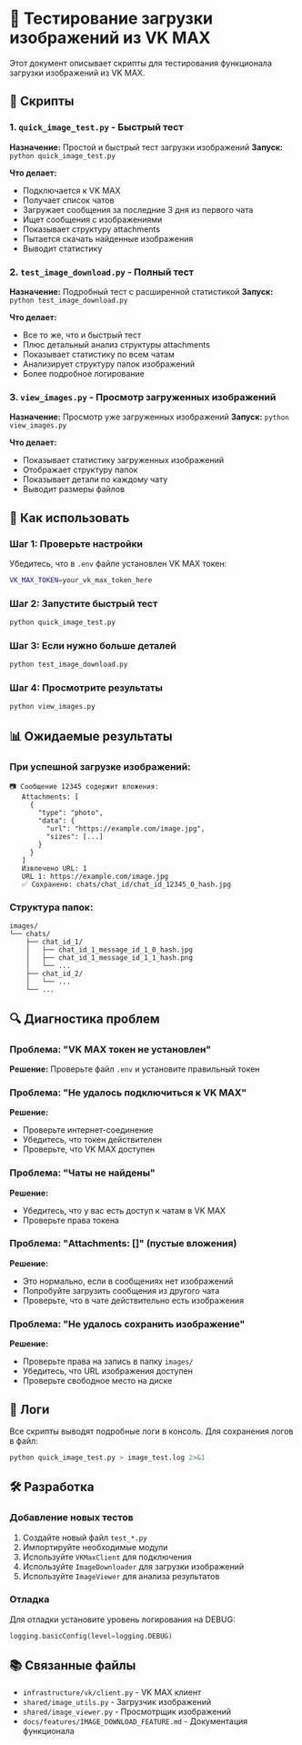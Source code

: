 # 🧪 Тестирование загрузки изображений из VK MAX

Этот документ описывает скрипты для тестирования функционала загрузки изображений из VK MAX.

## 📁 Скрипты

### 1. `quick_image_test.py` - Быстрый тест
**Назначение:** Простой и быстрый тест загрузки изображений
**Запуск:** `python quick_image_test.py`

**Что делает:**
- Подключается к VK MAX
- Получает список чатов
- Загружает сообщения за последние 3 дня из первого чата
- Ищет сообщения с изображениями
- Показывает структуру attachments
- Пытается скачать найденные изображения
- Выводит статистику

### 2. `test_image_download.py` - Полный тест
**Назначение:** Подробный тест с расширенной статистикой
**Запуск:** `python test_image_download.py`

**Что делает:**
- Все то же, что и быстрый тест
- Плюс детальный анализ структуры attachments
- Показывает статистику по всем чатам
- Анализирует структуру папок изображений
- Более подробное логирование

### 3. `view_images.py` - Просмотр загруженных изображений
**Назначение:** Просмотр уже загруженных изображений
**Запуск:** `python view_images.py`

**Что делает:**
- Показывает статистику загруженных изображений
- Отображает структуру папок
- Показывает детали по каждому чату
- Выводит размеры файлов

## 🚀 Как использовать

### Шаг 1: Проверьте настройки
Убедитесь, что в `.env` файле установлен VK MAX токен:
```bash
VK_MAX_TOKEN=your_vk_max_token_here
```

### Шаг 2: Запустите быстрый тест
```bash
python quick_image_test.py
```

### Шаг 3: Если нужно больше деталей
```bash
python test_image_download.py
```

### Шаг 4: Просмотрите результаты
```bash
python view_images.py
```

## 📊 Ожидаемые результаты

### При успешной загрузке изображений:
```
📷 Сообщение 12345 содержит вложения:
   Attachments: [
     {
       "type": "photo",
       "data": {
         "url": "https://example.com/image.jpg",
         "sizes": [...]
       }
     }
   ]
   Извлечено URL: 1
   URL 1: https://example.com/image.jpg
   ✅ Сохранено: chats/chat_id/chat_id_12345_0_hash.jpg
```

### Структура папок:
```
images/
└── chats/
    ├── chat_id_1/
    │   ├── chat_id_1_message_id_1_0_hash.jpg
    │   ├── chat_id_1_message_id_1_1_hash.png
    │   └── ...
    ├── chat_id_2/
    │   └── ...
    └── ...
```

## 🔍 Диагностика проблем

### Проблема: "VK MAX токен не установлен"
**Решение:** Проверьте файл `.env` и установите правильный токен

### Проблема: "Не удалось подключиться к VK MAX"
**Решение:** 
- Проверьте интернет-соединение
- Убедитесь, что токен действителен
- Проверьте, что VK MAX доступен

### Проблема: "Чаты не найдены"
**Решение:**
- Убедитесь, что у вас есть доступ к чатам в VK MAX
- Проверьте права токена

### Проблема: "Attachments: []" (пустые вложения)
**Решение:**
- Это нормально, если в сообщениях нет изображений
- Попробуйте загрузить сообщения из другого чата
- Проверьте, что в чате действительно есть изображения

### Проблема: "Не удалось сохранить изображение"
**Решение:**
- Проверьте права на запись в папку `images/`
- Убедитесь, что URL изображения доступен
- Проверьте свободное место на диске

## 📝 Логи

Все скрипты выводят подробные логи в консоль. Для сохранения логов в файл:

```bash
python quick_image_test.py > image_test.log 2>&1
```

## 🛠️ Разработка

### Добавление новых тестов
1. Создайте новый файл `test_*.py`
2. Импортируйте необходимые модули
3. Используйте `VKMaxClient` для подключения
4. Используйте `ImageDownloader` для загрузки изображений
5. Используйте `ImageViewer` для анализа результатов

### Отладка
Для отладки установите уровень логирования на DEBUG:
```python
logging.basicConfig(level=logging.DEBUG)
```

## 📚 Связанные файлы

- `infrastructure/vk/client.py` - VK MAX клиент
- `shared/image_utils.py` - Загрузчик изображений
- `shared/image_viewer.py` - Просмотрщик изображений
- `docs/features/IMAGE_DOWNLOAD_FEATURE.md` - Документация функционала
